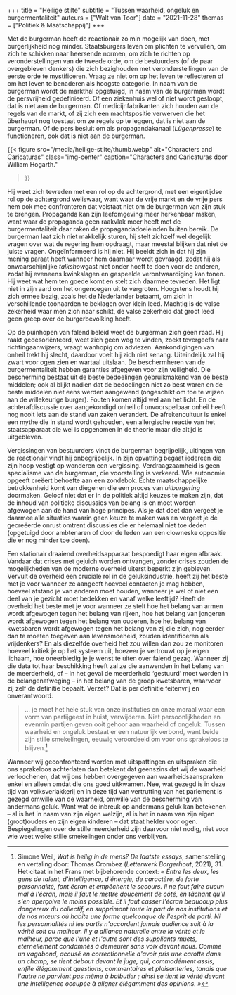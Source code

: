+++
title    = "Heilige stilte"
subtitle = "Tussen waarheid, ongeluk en burgermentaliteit"
auteurs  = ["Walt van Toor"]
date     = "2021-11-28"
themas   = ["Politiek & Maatschappij"]
+++


Met de burgerman heeft de reactionair zo min mogelijk van doen, met burgerlijkheid nog minder. Staatsburgers leven om plichten te vervullen, om zich te schikken naar heersende normen, om zich te richten op veronderstellingen van de tweede orde, om de bestuurders (of de paar overgebleven denkers) die zich bezighouden met veronderstellingen van de eerste orde te mystificeren. Vraag ze niet om op het leven te reflecteren of om het leven te benaderen als hoogste categorie. In naam van de burgerman wordt de markthal opgetuigd, in naam van de burgerman wordt de persvrijheid gedefinieerd. Of een ziekenhuis wel of niet wordt gesloopt, dat is niet aan de burgerman. Of medicijnfabrikanten zich houden aan de regels van de markt, of zij zich een machtspositie verwerven die het überhaupt nog toestaat om ze regels op te leggen, dat is niet aan de burgerman. Of de pers besluit om als propagandakanaal (_Lügenpresse_) te functioneren, ook dat is niet aan de burgerman. 

{{< figure
	src="/media/heilige-stilte/thumb.webp"
	alt="Characters and Caricaturas"
	class="img-center"
	caption="Characters and Caricaturas door William Hogarth."
>}}

Hij weet zich tevreden met een rol op de achtergrond, met een eigentijdse rol op de achtergrond weliswaar, want waar de vrije markt en de vrije pers hem ook mee confronteren dat volstaat niet om de burgerman van zijn stuk te brengen. Propaganda kan zijn leefomgeving meer herkenbaar maken, want waar de propaganda geen raakvlak meer heeft met de burgermentaliteit daar raken de propagandadoeleinden buiten bereik. De burgerman laat zich niet makkelijk sturen, hij stelt zichzelf wel degelijk vragen over wat de regering hem opdraagt, maar meestal blijken dat niet de juiste vragen. Ongeïnformeerd is hij niet. Hij beeldt zich in dat hij zijn mening paraat heeft wanneer hem daarnaar wordt gevraagd, zodat hij als onwaarschijnlijke <i>talkshow</i>gast niet onder hoeft te doen voor de anderen, zodat hij eveneens kwinkslagen en gespeelde verontwaardiging kan tonen. Hij weet wat hem ten goede komt en stelt zich daarmee tevreden. Het ligt niet in zijn aard om het ongenoegen uit te vergroten. Hoogstens houdt hij zich ermee bezig, zoals het de Nederlander betaamt, om zich in verschillende toonaarden te beklagen over klein leed. Machtig is de valse zekerheid waar men zich naar schikt, de valse zekerheid dat groot leed geen greep over de burgerbevolking heeft.

Op de puinhopen van falend beleid weet de burgerman zich geen raad. Hij raakt gedesoriënteerd, weet zich geen weg te vinden, zoekt tevergeefs naar richtingaanwijzers, vraagt wanhopig om adviezen. Aankondigingen van onheil trekt hij slecht, daardoor voelt hij zich niet senang. Uiteindelijk zal hij zwart voor ogen zien en wartaal uitslaan. De beschermheren van de burgermentaliteit hebben garanties afgegeven voor zijn veiligheid. Die bescherming bestaat uit de beste bedoelingen gebruikmakend van de beste middelen; ook al blijkt nadien dat de bedoelingen niet zo best waren en de beste middelen niet eens werden aangewend (ongeschikt om toe te wijzen aan de willekeurige burger). Fouten komen altijd wel aan het licht. En de achterafdiscussie over aangekondigd onheil of onvoorspelbaar onheil heeft nog nooit iets aan de stand van zaken verandert. De afrekencultuur is enkel een mythe die in stand wordt gehouden, een allergische reactie van het staatsapparaat die wel is opgenomen in de theorie maar die altijd is uitgebleven.

Vergissingen van bestuurders vindt de burgerman begrijpelijk, uitingen van de reactionair vindt hij onbegrijpelijk. In zijn opvatting begaat iedereen die zijn hoop vestigt op wonderen een vergissing. Verdraagzaamheid is geen specialisme van de burgerman, die voorstelling is verkeerd. Wie autonomie opgeeft creëert behoefte aan een zondebok. Echte maatschappelijke betrokkenheid komt van diegenen die een proces van _uitburgering_ doormaken. Geloof niet dat er in de politiek altijd keuzes te maken zijn, dat de inhoud van politieke discussies van belang is en moet worden afgewogen aan de hand van hoge principes. Als je dat doet dan vergeet je daarmee alle situaties waarin geen keuze te maken was en vergeet je de gecreëerde onrust omtrent discussies die er helemaal niet toe deden (opgetuigd door ambtenaren of door de leden van een clowneske oppositie die er nog minder toe doen).

Een stationair draaiend overheidsapparaat bespoedigt haar eigen afbraak. Vandaar dat crises met gejuich worden ontvangen, zonder crises zouden de mogelijkheden van de moderne overheid uiterst beperkt zijn gebleven. Vervult de overheid een cruciale rol in de geluksindustrie, heeft zij het beste met je voor wanneer ze aangeeft hoeveel contacten je mag hebben, hoeveel afstand je van anderen moet houden, wanneer je wel of niet een deel van je gezicht moet bedekken en vanaf welke leeftijd? Heeft de overheid het beste met je voor wanneer ze stelt hoe het belang van armen wordt afgewogen tegen het belang van rijken, hoe het belang van jongeren wordt afgewogen tegen het belang van ouderen, hoe het belang van kwetsbaren wordt afgewogen tegen het belang van zij die zich, nog eerder dan te moeten toegeven aan levensmoeheid, zouden identificeren als vrijdenkers? En als diezelfde overheid het zou willen dan zou ze monitoren hoeveel kritiek je op het systeem uit, hoezeer je vertrouwt op je eigen lichaam, hoe oneerbiedig je je wenst te uiten over falend gezag. Wanneer zij die data tot haar beschikking heeft zal ze die aanwenden in het belang van de meerderheid, of – in het geval de meerderheid ‘gestuurd’ moet worden in de belangenafweging – in het belang van de groep kwetsbaren, waarvoor zij zelf de definitie bepaalt. Verzet? Dat is per definitie feitenvrij en onverantwoord. 

>... je moet het hele stuk van onze instituties en onze moraal waar een vorm van partijgeest in huist, verwijderen. Niet persoonlijkheden en evenmin partijen geven ooit gehoor aan waarheid of ongeluk. Tussen waarheid en ongeluk bestaat er een natuurlijk verbond, want beide zijn stille smekelingen, eeuwig veroordeeld om voor ons sprakeloos te blijven.[^1]

Wanneer wij geconfronteerd worden met uitspattingen en uitspraken die ons sprakeloos achterlaten dan betekent dat geenszins dat wij de waarheid verloochenen, dat wij ons hebben overgegeven aan waarheidsaanspraken enkel en alleen omdat die ons goed uitkwamen. Nee, wat gezegd is in deze tijd van volksverlakkerij en in deze tijd van vertrutting van het parlement is gezegd omwille van de waarheid, omwille van de bescherming van andermans geluk. Want wat de inbreuk op andermans geluk kan betekenen – al is het in naam van zijn eigen welzijn, al is het in naam van zijn eigen (groot)ouders en zijn eigen kinderen – dat staat helder voor ogen. Bespiegelingen over de stille meerderheid zijn daarvoor niet nodig, niet voor wie weet welke stille smekelingen onder ons verblijven. 


[^1]: Simone Weil, _Wat is heilig in de mens? De laatste essays_, samenstelling en vertaling door: Thomas Crombez (_Letterwerk Borgerhout_, 2021), 31. Het citaat in het Frans met bijbehorende context: _« Entre les deux, les gens de talent, d'intelligence, d'énergie, de caractère, de forte personnalité, font écran et empêchent le secours. Il ne faut faire aucun mal à l'écran, mais il faut le mettre doucement de côté, en tâchant qu'il s'en aperçoive le moins possible. Et il faut casser l'écran beaucoup plus dangereux du collectif, en supprimant toute la part de nos institutions et de nos mœurs où habite une forme quelconque de l'esprit de parti. Ni les personnalités ni les partis n'accordent jamais audience soit à la vérité soit au malheur. Il y a alliance naturelle entre la vérité et le malheur, parce que l'une et l'autre sont des suppliants muets, éternellement condamnés à demeurer sans voix devant nous. Comme un vagabond, accusé en correctionnelle d'avoir pris une carotte dans un champ, se tient debout devant le juge, qui, commodément assis, enfile élégamment questions, commentaires et plaisanteries, tandis que l'autre ne parvient pas même à balbutier ; ainsi se tient la vérité devant une intelligence occupée à aligner élégamment des opinions. »_
